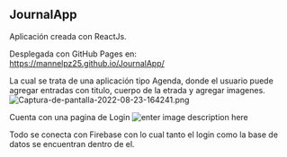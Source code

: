## JournalApp

Aplicación creada con ReactJs. 

Desplegada con  GitHub Pages en:
https://mannelpz25.github.io/JournalApp/

La cual se trata  de una aplicación tipo Agenda, donde el usuario puede  agregar entradas con titulo, cuerpo de  la etrada y  agregar imagenes.
![Captura-de-pantalla-2022-08-23-164241.png](http://imgfz.com/i/8FGrbpg.png)

Cuenta con una pagina de Login
![enter image description here](http://imgfz.com/i/TtA6grd.png)

Todo se conecta con  Firebase con lo cual  tanto el login como la base de datos se encuentran dentro de el.
